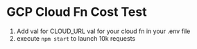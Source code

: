 # GCP Cloud Fn Cost Test

1. Add val for CLOUD_URL val for your cloud fn in your .env file
2. execute `npm start` to launch 10k requests

